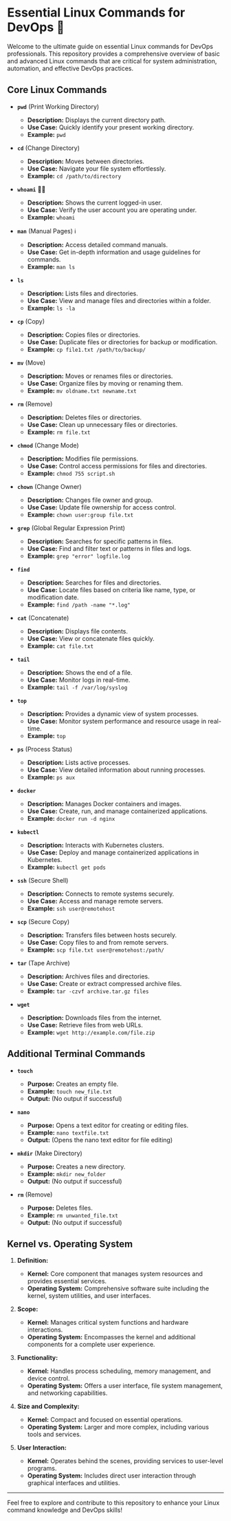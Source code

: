 # Essential Linux Commands for DevOps 🐧

Welcome to the ultimate guide on essential Linux commands for DevOps professionals. This repository provides a comprehensive overview of basic and advanced Linux commands that are critical for system administration, automation, and effective DevOps practices.

## Core Linux Commands

- **`pwd`** (Print Working Directory)
  - **Description:** Displays the current directory path.
  - **Use Case:** Quickly identify your present working directory.
  - **Example:** `pwd`

- **`cd`** (Change Directory)
  - **Description:** Moves between directories.
  - **Use Case:** Navigate your file system effortlessly.
  - **Example:** `cd /path/to/directory`

- **`whoami`** 🧑‍💻
  - **Description:** Shows the current logged-in user.
  - **Use Case:** Verify the user account you are operating under.
  - **Example:** `whoami`

- **`man`** (Manual Pages) ℹ️
  - **Description:** Access detailed command manuals.
  - **Use Case:** Get in-depth information and usage guidelines for commands.
  - **Example:** `man ls`

- **`ls`**
  - **Description:** Lists files and directories.
  - **Use Case:** View and manage files and directories within a folder.
  - **Example:** `ls -la`

- **`cp`** (Copy)
  - **Description:** Copies files or directories.
  - **Use Case:** Duplicate files or directories for backup or modification.
  - **Example:** `cp file1.txt /path/to/backup/`

- **`mv`** (Move)
  - **Description:** Moves or renames files or directories.
  - **Use Case:** Organize files by moving or renaming them.
  - **Example:** `mv oldname.txt newname.txt`

- **`rm`** (Remove)
  - **Description:** Deletes files or directories.
  - **Use Case:** Clean up unnecessary files or directories.
  - **Example:** `rm file.txt`

- **`chmod`** (Change Mode)
  - **Description:** Modifies file permissions.
  - **Use Case:** Control access permissions for files and directories.
  - **Example:** `chmod 755 script.sh`

- **`chown`** (Change Owner)
  - **Description:** Changes file owner and group.
  - **Use Case:** Update file ownership for access control.
  - **Example:** `chown user:group file.txt`

- **`grep`** (Global Regular Expression Print)
  - **Description:** Searches for specific patterns in files.
  - **Use Case:** Find and filter text or patterns in files and logs.
  - **Example:** `grep "error" logfile.log`

- **`find`**
  - **Description:** Searches for files and directories.
  - **Use Case:** Locate files based on criteria like name, type, or modification date.
  - **Example:** `find /path -name "*.log"`

- **`cat`** (Concatenate)
  - **Description:** Displays file contents.
  - **Use Case:** View or concatenate files quickly.
  - **Example:** `cat file.txt`

- **`tail`**
  - **Description:** Shows the end of a file.
  - **Use Case:** Monitor logs in real-time.
  - **Example:** `tail -f /var/log/syslog`

- **`top`**
  - **Description:** Provides a dynamic view of system processes.
  - **Use Case:** Monitor system performance and resource usage in real-time.
  - **Example:** `top`

- **`ps`** (Process Status)
  - **Description:** Lists active processes.
  - **Use Case:** View detailed information about running processes.
  - **Example:** `ps aux`

- **`docker`**
  - **Description:** Manages Docker containers and images.
  - **Use Case:** Create, run, and manage containerized applications.
  - **Example:** `docker run -d nginx`

- **`kubectl`**
  - **Description:** Interacts with Kubernetes clusters.
  - **Use Case:** Deploy and manage containerized applications in Kubernetes.
  - **Example:** `kubectl get pods`

- **`ssh`** (Secure Shell)
  - **Description:** Connects to remote systems securely.
  - **Use Case:** Access and manage remote servers.
  - **Example:** `ssh user@remotehost`

- **`scp`** (Secure Copy)
  - **Description:** Transfers files between hosts securely.
  - **Use Case:** Copy files to and from remote servers.
  - **Example:** `scp file.txt user@remotehost:/path/`

- **`tar`** (Tape Archive)
  - **Description:** Archives files and directories.
  - **Use Case:** Create or extract compressed archive files.
  - **Example:** `tar -czvf archive.tar.gz files`

- **`wget`**
  - **Description:** Downloads files from the internet.
  - **Use Case:** Retrieve files from web URLs.
  - **Example:** `wget http://example.com/file.zip`

## Additional Terminal Commands

- **`touch`**
  - **Purpose:** Creates an empty file.
  - **Example:** `touch new_file.txt`
  - **Output:** (No output if successful)

- **`nano`**
  - **Purpose:** Opens a text editor for creating or editing files.
  - **Example:** `nano textfile.txt`
  - **Output:** (Opens the nano text editor for file editing)

- **`mkdir`** (Make Directory)
  - **Purpose:** Creates a new directory.
  - **Example:** `mkdir new_folder`
  - **Output:** (No output if successful)

- **`rm`** (Remove)
  - **Purpose:** Deletes files.
  - **Example:** `rm unwanted_file.txt`
  - **Output:** (No output if successful)

## Kernel vs. Operating System

1. **Definition:**
   - **Kernel:** Core component that manages system resources and provides essential services.
   - **Operating System:** Comprehensive software suite including the kernel, system utilities, and user interfaces.

2. **Scope:**
   - **Kernel:** Manages critical system functions and hardware interactions.
   - **Operating System:** Encompasses the kernel and additional components for a complete user experience.

3. **Functionality:**
   - **Kernel:** Handles process scheduling, memory management, and device control.
   - **Operating System:** Offers a user interface, file system management, and networking capabilities.

4. **Size and Complexity:**
   - **Kernel:** Compact and focused on essential operations.
   - **Operating System:** Larger and more complex, including various tools and services.

5. **User Interaction:**
   - **Kernel:** Operates behind the scenes, providing services to user-level programs.
   - **Operating System:** Includes direct user interaction through graphical interfaces and utilities.

---

Feel free to explore and contribute to this repository to enhance your Linux command knowledge and DevOps skills!
